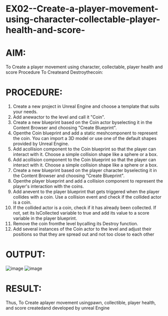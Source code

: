 # EX02--Create-a-player-movement-using-character-collectable-player-health-and-score-
# AIM:
 To Create a player movement using character, collectable, player health and score 
 Procedure To Createand Destroythecoin:
# PROCEDURE:
 1. Create a new project in Unreal Engine and choose a template that suits your needs.
 2. Add anewactor to the level and call it "Coin".
 3. Create a new blueprint based on the Coin actor byselecting it in the Content Browser and
 choosing "Create Blueprint".
 4. Openthe Coin blueprint and add a static meshcomponent to represent the coin. You can
 import a 3D model or use one of the default shapes provided by Unreal Engine.
 5. Add acollision component to the Coin blueprint so that the player can interact with it.
 Choose a simple collision shape like a sphere or a box.
 6. Add acollision component to the Coin blueprint so that the player can interact with it.
 Choose a simple collision shape like a sphere or a box.
 7. Create a new blueprint based on the player character byselecting it in the Content
 Browser and choosing "Create Blueprint".
 8. Openthe player blueprint and add a collision component to represent the player's
 interaction with the coins.
 9. Add anevent to the player blueprint that gets triggered when the player collides with a
 coin. Use a collision event and check if the collided actor is a coin.
 10. If the collided actor is a coin, check if it has already been collected. If not, set its
 IsCollected variable to true and add its value to a score variable in the player blueprint.
 11. Remove the coin fromthe level bycalling its Destroy function.
 12. Add several instances of the Coin actor to the level and adjust their positions so that they
 are spread out and not too close to each other
# OUTPUT:
![image](https://github.com/user-attachments/assets/573a6fac-ed1d-4b41-a46e-d4a10690d96e)
![image](https://github.com/user-attachments/assets/7e237bfd-af25-421c-8a61-cd773db30c41)

# RESULT:
 Thus, To Create aplayer movement usingpawn, collectible, player health, and score createdand
 developed by unreal Engine
